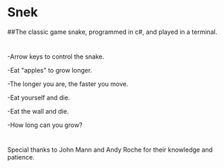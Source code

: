 # Snek

##The classic game snake, programmed in c#, and played in a terminal.
#
  -Arrow keys to control the snake.
  
  -Eat "apples" to grow longer.
  
  -The longer you are, the faster you move.
  
  -Eat yourself and die.
  
  -Eat the wall and die.
  
  -How long can you grow? 
  #
Special thanks to John Mann and Andy Roche for their knowledge and patience.

